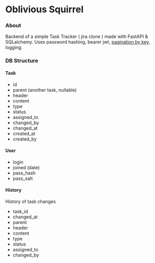 # Oblivious Squirrel

### About
Backend of a simple Task Tracker ( jira clone ) made with FastAPI & SQLalchemy.
Uses password hashing, bearer jwt, [pagination by key](https://ivopereira.net/efficient-pagination-dont-use-offset-limit), logging.

### DB Structure

#### Task 
* id
* parent (another task, nullable)
* header
* content
* type
* status
* assigned_to
* changed_by
* changed_at
* created_at
* created_by

#### User
* login
* joined (date)
* pass_hash
* pass_salt

#### History
History of task changes

* task_id
* changed_at
* parent
* header
* content
* type
* status
* assigned_to
* changed_by